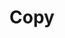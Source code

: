 ---
title: Copy
tags: ["copy", "clipboard", "duplicate", "paste", "text"]
icon: copy
svg: '<svg xmlns="http://www.w3.org/2000/svg" width="24" height="24" fill="none" viewBox="0 0 24 24" stroke-width="1.5" stroke-linecap="round" stroke-linejoin="round" stroke="currentColor"><path d="M20.829 12.861c.171-.413.171-.938.171-1.986s0-1.573-.171-1.986a2.25 2.25 0 0 0-1.218-1.218c-.413-.171-.938-.171-1.986-.171H11.1c-1.26 0-1.89 0-2.371.245a2.25 2.25 0 0 0-.984.984C7.5 9.209 7.5 9.839 7.5 11.1v6.525c0 1.048 0 1.573.171 1.986.229.551.667.99 1.218 1.218.413.171.938.171 1.986.171s1.573 0 1.986-.171m7.968-7.968a2.25 2.25 0 0 1-1.218 1.218c-.413.171-.938.171-1.986.171s-1.573 0-1.986.171a2.25 2.25 0 0 0-1.218 1.218c-.171.413-.171.938-.171 1.986s0 1.573-.171 1.986a2.25 2.25 0 0 1-1.218 1.218m7.968-7.968a11.678 11.678 0 0 1-7.75 7.9l-.218.068M16.5 7.5v-.9c0-1.26 0-1.89-.245-2.371a2.25 2.25 0 0 0-.983-.984C14.79 3 14.16 3 12.9 3H6.6c-1.26 0-1.89 0-2.371.245a2.25 2.25 0 0 0-.984.984C3 4.709 3 5.339 3 6.6v6.3c0 1.26 0 1.89.245 2.371.216.424.56.768.984.984.48.245 1.111.245 2.372.245H7.5"/></svg>'
---